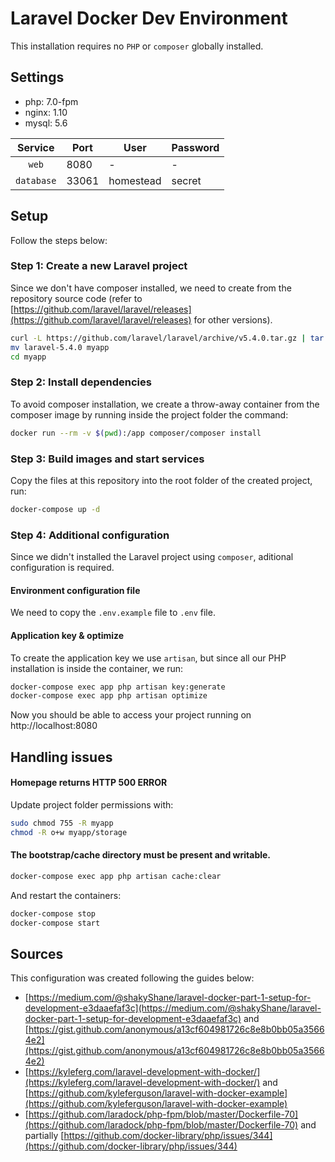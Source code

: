 # Laravel Docker Dev Environment

This installation requires no `PHP` or `composer` globally installed.

## Settings

- php: 7.0-fpm
- nginx: 1.10
- mysql: 5.6

| **Service** | **Port** | **User**  | **Password** |
|:-----------:|----------|-----------|--------------|
|    `web`    |   8080   |     -     |       -      |
|  `database` |   33061  | homestead |    secret    |

## Setup

Follow the steps below:

### Step 1: Create a new Laravel project

Since we don't have composer installed, we need to create from the repository source code (refer to [https://github.com/laravel/laravel/releases](https://github.com/laravel/laravel/releases) for other versions).

```bash
curl -L https://github.com/laravel/laravel/archive/v5.4.0.tar.gz | tar xz
mv laravel-5.4.0 myapp
cd myapp
```

### Step 2: Install dependencies

To avoid composer installation, we create a throw-away container from the composer image by running inside the project folder the command:

```bash
docker run --rm -v $(pwd):/app composer/composer install
```

### Step 3: Build images and start services

Copy the files at this repository into the root folder of the created project, run:

```bash
docker-compose up -d
```

### Step 4: Additional configuration

Since we didn't installed the Laravel project using `composer`, aditional configuration is required.

#### Environment configuration file

We need to copy the `.env.example` file to `.env` file.

#### Application key & optimize

To create the application key we use `artisan`, but since all our PHP installation is inside the container, we run:

```bash
docker-compose exec app php artisan key:generate
docker-compose exec app php artisan optimize
```

Now you should be able to access your project running on http://localhost:8080

## Handling issues

#### Homepage returns HTTP 500 ERROR

Update project folder permissions with:

```bash
sudo chmod 755 -R myapp
chmod -R o+w myapp/storage
```

#### The bootstrap/cache directory must be present and writable.

```bash
docker-compose exec app php artisan cache:clear
```

And restart the containers:

```bash
docker-compose stop
docker-compose start
```

## Sources

This configuration was created following the guides below:

- [https://medium.com/@shakyShane/laravel-docker-part-1-setup-for-development-e3daaefaf3c](https://medium.com/@shakyShane/laravel-docker-part-1-setup-for-development-e3daaefaf3c) and [https://gist.github.com/anonymous/a13cf604981726c8e8b0bb05a35664e2](https://gist.github.com/anonymous/a13cf604981726c8e8b0bb05a35664e2)
- [https://kyleferg.com/laravel-development-with-docker/](https://kyleferg.com/laravel-development-with-docker/) and [https://github.com/kyleferguson/laravel-with-docker-example](https://github.com/kyleferguson/laravel-with-docker-example)
- [https://github.com/laradock/php-fpm/blob/master/Dockerfile-70](https://github.com/laradock/php-fpm/blob/master/Dockerfile-70) and partially [https://github.com/docker-library/php/issues/344](https://github.com/docker-library/php/issues/344)
